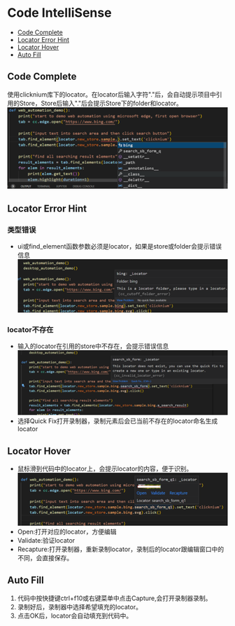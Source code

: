 # Code IntelliSense<!-- {docsify-ignore-all} -->

  - [Code Complete](#code-complete)
  - [Locator Error Hint](#locator-error-hint)
  - [Locator Hover](#locator-hover)
  - [Auto Fill](#auto-fill)


## Code Complete
使用clicknium库下的locator。在locator后输入字符"."后，会自动提示项目中引用的Store，Store后输入"."后会提示Store下的folder和locator。
![code complete](../../img/vscode-code-complete.png)

## Locator Error Hint
### 类型错误
- ui或find_element函数参数必须是locator，如果是store或folder会提示错误信息
![type error](../../img/vscode-type-error.png)
### locator不存在
- 输入的locator在引用的store中不存在，会提示错误信息
![not exist](../../img/vscode-locator-not-exist.png)
- 选择Quick Fix打开录制器，录制元素后会已当前不存在的locator命名生成locator
  
## Locator Hover
- 鼠标滑到代码中的locator上，会提示locator的内容，便于识别。
![locator hover](../../img/vscode-code-hover.png)
- Open:打开对应的locator，方便编辑
- Validate:验证locator
- Recapture:打开录制器，重新录制locator，录制后的locator跟编辑窗口中的不同，会直接保存。

## Auto Fill
1. 代码中按快捷键ctrl+f10或右键菜单中点击Capture,会打开录制器录制。
2. 录制好后，录制器中选择希望填充的locator。
3. 点击OK后，locator会自动填充到代码中。